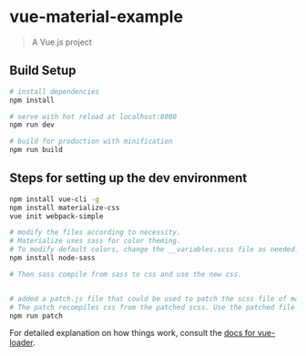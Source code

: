 # vue-material-example

> A Vue.js project

## Build Setup

``` bash
# install dependencies
npm install

# serve with hot reload at localhost:8080
npm run dev

# build for production with minification
npm run build
```

## Steps for setting up the dev environment
``` bash
npm install vue-cli -g
npm install materialize-css
vue init webpack-simple

# modify the files according to necessity.
# Materialize uses sass for color theming.
# To modify default colors, change the __variables.scss file as needed.
npm install node-sass

# Then sass compile from sass to css and use the new css.


# added a patch.js file that could be used to patch the scss file of materialize.
# The patch recompiles css from the patched scss. Use the patched file in code.
npm run patch

```


For detailed explanation on how things work, consult the [docs for vue-loader](http://vuejs.github.io/vue-loader).
